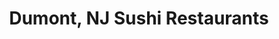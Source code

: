 ---
layout: city
title: Dumont, NJ Sushi Restaurants
permalink: /new-jersey/dumont/
stateAbbr: NJ
stateName: New Jersey
cityName: Dumont
---